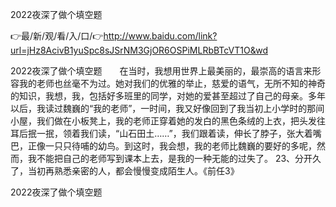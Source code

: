 2022夜深了做个填空题

👉最/新/观/看/入/口/👉http://www.baidu.com/link?url=jHz8AcivB1yuSpc8sJSrNM3GjOR6OSPiMLRbBTcVT1O&wd

2022夜深了做个填空题　　在当时，我想用世界上最美丽的，最崇高的语言来形容我的老师也丝毫不为过。她对我们的优雅的举止，慈爱的语气，无所不知的神奇的知识，我想，我，包括好多班里的同学，对她的爱甚至超过了自己的母亲。多年以后，我读过魏巍的“我的老师”，一时间，我又好像回到了我当初上小学时的那间小屋，我们做在小板凳上，我的老师正穿着她的发白的黑色条绒的上衣，把头发往耳后抿一抿，领着我们读，“山石田土……”，我们跟着读，伸长了脖子，张大着嘴巴，正像一只只待哺的幼鸟。到这时，我会想，我的老师比魏巍的要好的多呢，然而，我不能把自己的老师写到课本上去，是我的一种无能的过失了。
	23、分开久了，当初再熟悉亲密的人，都会慢慢变成陌生人。《前任3》


2022夜深了做个填空题

